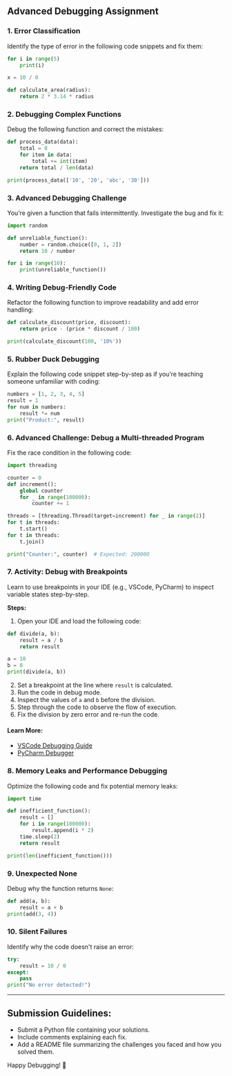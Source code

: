 ## Advanced Debugging Assignment

### 1. Error Classification

Identify the type of error in the following code snippets and fix them:

```python
for i in range(5)
    print(i)

x = 10 / 0

def calculate_area(radius):
    return 2 * 3.14 * radius
```

### 2. Debugging Complex Functions

Debug the following function and correct the mistakes:

```python
def process_data(data):
    total = 0
    for item in data:
        total += int(item)
    return total / len(data)

print(process_data(['10', '20', 'abc', '30']))
```

### 3. Advanced Debugging Challenge

You’re given a function that fails intermittently. Investigate the bug and fix it:

```python
import random

def unreliable_function():
    number = random.choice([0, 1, 2])
    return 10 / number

for i in range(10):
    print(unreliable_function())
```

### 4. Writing Debug-Friendly Code

Refactor the following function to improve readability and add error handling:

```python
def calculate_discount(price, discount):
    return price - (price * discount / 100)

print(calculate_discount(100, '10%'))
```

### 5. Rubber Duck Debugging

Explain the following code snippet step-by-step as if you’re teaching someone unfamiliar with coding:

```python
numbers = [1, 2, 3, 4, 5]
result = 1
for num in numbers:
    result *= num
print("Product:", result)
```

### 6. Advanced Challenge: Debug a Multi-threaded Program

Fix the race condition in the following code:

```python
import threading

counter = 0
def increment():
    global counter
    for _ in range(100000):
        counter += 1

threads = [threading.Thread(target=increment) for _ in range(2)]
for t in threads:
    t.start()
for t in threads:
    t.join()

print("Counter:", counter)  # Expected: 200000
```

### 7. Activity: Debug with Breakpoints

Learn to use breakpoints in your IDE (e.g., VSCode, PyCharm) to inspect variable states step-by-step.

**Steps:**

1. Open your IDE and load the following code:

```python
def divide(a, b):
    result = a / b
    return result

a = 10
b = 0
print(divide(a, b))
```

2. Set a breakpoint at the line where `result` is calculated.
3. Run the code in debug mode.
4. Inspect the values of `a` and `b` before the division.
5. Step through the code to observe the flow of execution.
6. Fix the division by zero error and re-run the code.

#### Learn More:

- [VSCode Debugging Guide](https://code.visualstudio.com/docs/editor/debugging)
- [PyCharm Debugger](https://www.jetbrains.com/help/pycharm/debugging-your-first-python-application.html)

### 8. Memory Leaks and Performance Debugging

Optimize the following code and fix potential memory leaks:

```python
import time

def inefficient_function():
    result = []
    for i in range(100000):
        result.append(i * 2)
    time.sleep(2)
    return result

print(len(inefficient_function()))
```

### 9. Unexpected None

Debug why the function returns `None`:

```python
def add(a, b):
    result = a + b
print(add(3, 4))
```

### 10. Silent Failures

Identify why the code doesn't raise an error:

```python
try:
    result = 10 / 0
except:
    pass
print("No error detected!")
```

---

## Submission Guidelines:

- Submit a Python file containing your solutions.
- Include comments explaining each fix.
- Add a README file summarizing the challenges you faced and how you solved them.

Happy Debugging! 🐞
